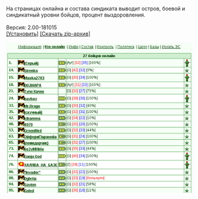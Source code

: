 На страницах онлайна и состава синдиката выводит остров, боевой и синдикатный уровни бойцов, процент выздоровления.
<br>
<br>
Версия: 2.00-181015
<br>
[[Установить]](https://raw.githubusercontent.com/MyRequiem/comfortablePlayingInGW/master/separatedScripts/SyndPersInfo/syndPersInfo.user.js) [[Скачать zip-архив]](https://raw.githubusercontent.com/MyRequiem/comfortablePlayingInGW/master/separatedScripts/SyndPersInfo/syndPersInfo.user.js.zip)
<br>
<br>
![SyndPersInfo](https://raw.githubusercontent.com/MyRequiem/comfortablePlayingInGW/master/imgs/SyndPersInfo/screen.png)
<br>
